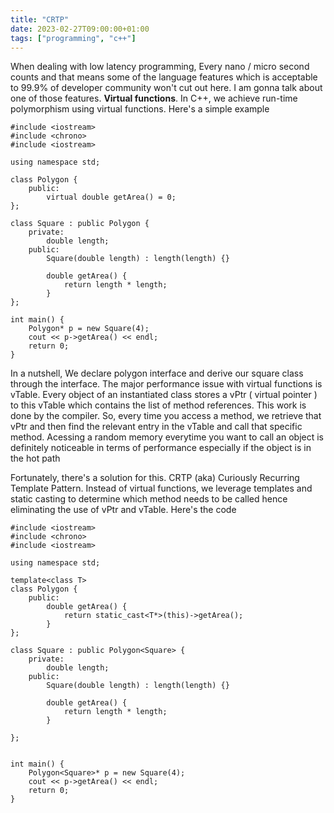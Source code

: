 ```yaml
---
title: "CRTP"
date: 2023-02-27T09:00:00+01:00
tags: ["programming", "c++"]
---
```


When dealing with low latency programming, Every nano / micro second counts and that means some of the language features which is acceptable to 99.9% of developer community won't cut out here. I am gonna talk about one of those features. <b>Virtual functions</b>. In C++, we achieve run-time polymorphism using virtual functions. Here's a simple example

```
#include <iostream>
#include <chrono>
#include <iostream>

using namespace std;

class Polygon {
    public:
        virtual double getArea() = 0;
};

class Square : public Polygon {
    private:
        double length;
    public:
        Square(double length) : length(length) {} 

        double getArea() {
            return length * length;
        }
};

int main() {
    Polygon* p = new Square(4);
    cout << p->getArea() << endl;
    return 0;
}
```

In a nutshell, We declare polygon interface and derive our square class through the interface. The major performance issue with virtual functions is vTable. Every object of an instantiated class stores a vPtr ( virtual pointer ) to this vTable which contains the list of method references. This work is done by the compiler. So, every time you access a method, we retrieve that vPtr and then find the relevant entry in the vTable and call that specific method. Acessing a random memory everytime you want to call an object is definitely noticeable in terms of performance especially if the object is in the hot path

Fortunately, there's a solution for this. CRTP (aka) Curiously Recurring Template Pattern. Instead of virtual functions, we leverage templates and static casting to determine which method needs to be called hence eliminating the use of vPtr and vTable. Here's the code

```
#include <iostream>
#include <chrono>
#include <iostream>

using namespace std;

template<class T>
class Polygon {
    public:
        double getArea() {
            return static_cast<T*>(this)->getArea();
        }
};

class Square : public Polygon<Square> {
    private:
        double length;
    public:
        Square(double length) : length(length) {}

        double getArea() {
            return length * length;
        }

};


int main() {
    Polygon<Square>* p = new Square(4);
    cout << p->getArea() << endl;
    return 0;
}
```


